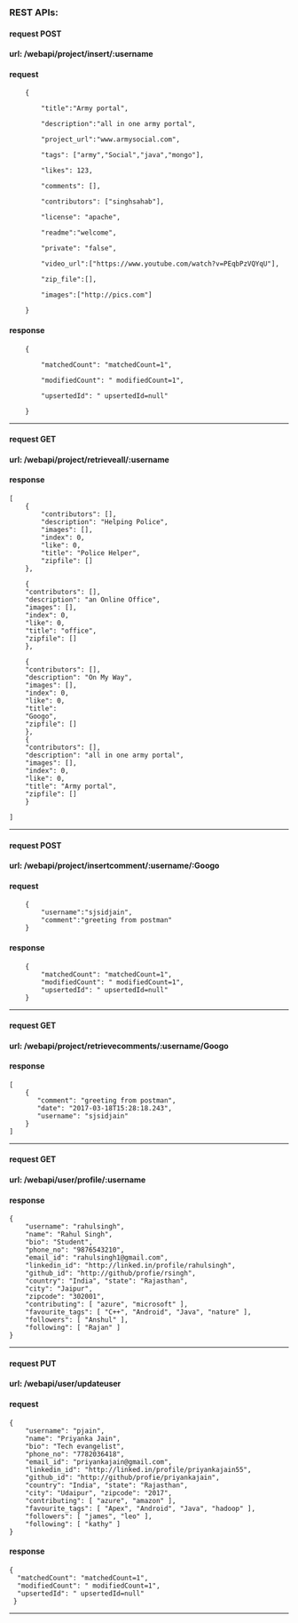 ### REST APIs:


   #### request POST 
   #### url:  /webapi/project/insert/:username
   #### request
		{

			"title":"Army portal",

			"description":"all in one army portal",

			"project_url":"www.armysocial.com",

			"tags": ["army","Social","java","mongo"],

			"likes": 123,

			"comments": [],

			"contributors": ["singhsahab"],

			"license": "apache",

			"readme":"welcome",

			"private": "false",

			"video_url":["https://www.youtube.com/watch?v=PEqbPzVQYqU"],

			"zip_file":[], 

			"images":["http://pics.com"] 

		}
   #### response
		{
														
			"matchedCount": "matchedCount=1",  

			"modifiedCount": " modifiedCount=1",

			"upsertedId": " upsertedId=null"

		}

------------------------------------------------------------------------------

   #### request GET 
   #### url:  /webapi/project/retrieveall/:username 
   #### response
	[ 
		{ 
			"contributors": [], 
			"description": "Helping Police", 
			"images": [], 
			"index": 0, 
			"like": 0,
			"title": "Police Helper", 
			"zipfile": [] 
		}, 
	
		{ 
		"contributors": [],
		"description": "an Online Office", 
		"images": [], 
		"index": 0, 
		"like": 0, 
		"title": "office", 
		"zipfile": [] 
		},
		
		{ 
		"contributors": [], 
		"description": "On My Way", 
		"images": [], 
		"index": 0, 
		"like": 0, 
		"title": 
		"Googo", 
		"zipfile": [] 
		},
		{ 
		"contributors": [], 
		"description": "all in one army portal", 
		"images": [], 
		"index": 0, 
		"like": 0, 
		"title": "Army portal", 
		"zipfile": [] 
		}
		
	]

------------------------------------------------------------------------------


   #### request POST 
                                             
   #### url:  /webapi/project/insertcomment/:username/:Googo 


   #### request
		{
			"username":"sjsidjain",
			"comment":"greeting from postman"
		} 

   #### response
		{ 
			"matchedCount": "matchedCount=1", 
			"modifiedCount": " modifiedCount=1", 
			"upsertedId": " upsertedId=null" 
		}


------------------------------------------------------------------------------

   #### request GET 
   #### url:  /webapi/project/retrievecomments/:username/Googo 

   #### response
    [ 
        { 
           "comment": "greeting from postman", 
           "date": "2017-03-18T15:28:18.243",  
           "username": "sjsidjain" 
        } 
    ]
------------------------------------------------------------------------------

   #### request GET 
   #### url:  /webapi/user/profile/:username
  
   #### response
	{
		"username": "rahulsingh", 
		"name": "Rahul Singh", 
		"bio": "Student", 
		"phone_no": "9876543210",  
		"email_id": "rahulsingh1@gmail.com", 
		"linkedin_id": "http://linked.in/profile/rahulsingh", 
		"github_id": "http://github/profie/rsingh", 
		"country": "India", "state": "Rajasthan", 
		"city": "Jaipur", 
		"zipcode": "302001", 
		"contributing": [ "azure", "microsoft" ], 
		"favourite_tags": [ "C++", "Android", "Java", "nature" ], 
		"followers": [ "Anshul" ], 
		"following": [ "Rajan" ] 
	}


------------------------------------------------------------------------------


   #### request PUT 
   #### url:  /webapi/user/updateuser 

   #### request 
	{ 
		"username": "pjain", 
		"name": "Priyanka Jain", 
		"bio": "Tech evangelist", 
		"phone_no": "7782036418", 
		"email_id": "priyankajain@gmail.com", 
		"linkedin_id": "http://linked.in/profile/priyankajain55", 
		"github_id": "http://github/profie/priyankajain", 
		"country": "India", "state": "Rajasthan", 
		"city": "Udaipur", "zipcode": "2017", 
		"contributing": [ "azure", "amazon" ], 
		"favourite_tags": [ "Apex", "Android", "Java", "hadoop" ], 
		"followers": [ "james", "leo" ],  
		"following": [ "kathy" ] 
	}

   #### response
    { 
      "matchedCount": "matchedCount=1", 
      "modifiedCount": " modifiedCount=1", 
      "upsertedId": " upsertedId=null" 
     }
------------------------------------------------------------------------------
